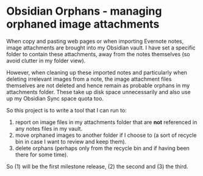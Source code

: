 # Obsidian Orphans - managing orphaned image attachments

When copy and pasting web pages or when importing Evernote notes, image attachments are brought into my Obsidian vault. I have set a specific folder to contain these attachments, away from the notes themselves (so avoid clutter in my folder view).

However, when cleaning up these imported notes and particularly when deleting irrelevant images from a note, the image attachment files themselves are not deleted and hence remain as probable orphans in my attachments folder. These take up disk space unnecessarily and also use up my Obsidian Sync space quota too.

So this project is to write a tool that I can run to:
1. report on image files in my attachments folder that are **not** referenced in any notes files in my vault.
2. move orphaned images to another folder if I choose to (a sort of recycle bin in case I want to review and keep them).
3. delete orphans (perhaps only from the recycle bin and if having been there for some time).

So (1) will be the first milestone release, (2) the second and (3) the third.